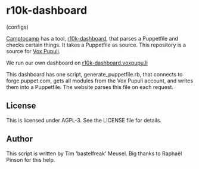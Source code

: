 # r10k-dashboard

(configs)

[Camptocamp](https://www.camptocamp.com/de) has a tool,
[r10k-dashboard](https://github.com/camptocamp/r10k-dashboard#puppet-modules-dashboard),
that parses a Puppetfile and checks certain things. It takes a Puppetfile as
source. This repository is a source for [Vox Pupuli](https://voxpupuli.org).

We run our own dashboard on [r10k-dashboard.voxpupu.li](https://r10k-dashboard.voxpupu.li/)

This dashboard has one script, generate_puppetfile.rb, that connects to forge.puppet.com,
gets all modules from the Vox Pupuli account, and writes them into a Puppetfile. The website
parses this file on each request.

## License

This is licensed under AGPL-3. See the LICENSE file for details.

## Author

This script is written by Tim 'bastelfreak' Meusel. Big thanks to Raphaël Pinson
for this help.

